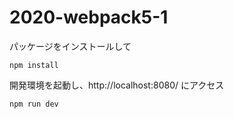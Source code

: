# 2020-webpack5-1

パッケージをインストールして

```
npm install
```

開発環境を起動し、http://localhost:8080/ にアクセス

```
npm run dev
```
